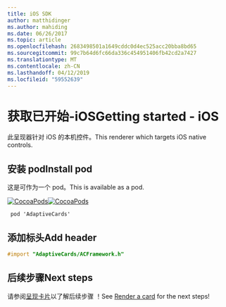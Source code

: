 ```yaml
---
title: iOS SDK
author: matthidinger
ms.author: mahiding
ms.date: 06/26/2017
ms.topic: article
ms.openlocfilehash: 2683498501a1649cddc0d4ec525acc20bba8bd65
ms.sourcegitcommit: 99c7b64d6fc66da336c454951406fb42cd2a7427
ms.translationtype: MT
ms.contentlocale: zh-CN
ms.lasthandoff: 04/12/2019
ms.locfileid: "59552639"
---
```

# <a name="getting-started---ios"></a><span data-ttu-id="8ee84-102">获取已开始-iOS</span><span class="sxs-lookup"><span data-stu-id="8ee84-102">Getting started - iOS</span></span>

<span data-ttu-id="8ee84-103">此呈现器针对 iOS 的本机控件。</span><span class="sxs-lookup"><span data-stu-id="8ee84-103">This renderer which targets iOS native controls.</span></span>

## <a name="install-pod"></a><span data-ttu-id="8ee84-104">安装 pod</span><span class="sxs-lookup"><span data-stu-id="8ee84-104">Install pod</span></span>

<span data-ttu-id="8ee84-105">这是可作为一个 pod。</span><span class="sxs-lookup"><span data-stu-id="8ee84-105">This is available as a pod.</span></span>

<span data-ttu-id="8ee84-106">[![CocoaPods](https://img.shields.io/cocoapods/v/AdaptiveCards.svg)](https://cocoapods.org/pods/AdaptiveCards)</span><span class="sxs-lookup"><span data-stu-id="8ee84-106">[![CocoaPods](https://img.shields.io/cocoapods/v/AdaptiveCards.svg)](https://cocoapods.org/pods/AdaptiveCards)</span></span>

```console
 pod 'AdaptiveCards'
```

## <a name="add-header"></a><span data-ttu-id="8ee84-107">添加标头</span><span class="sxs-lookup"><span data-stu-id="8ee84-107">Add header</span></span>

```objective-c
#import "AdaptiveCards/ACFramework.h"
```

## <a name="next-steps"></a><span data-ttu-id="8ee84-108">后续步骤</span><span class="sxs-lookup"><span data-stu-id="8ee84-108">Next steps</span></span>

<span data-ttu-id="8ee84-109">请参阅[呈现卡片](render-a-card.md)以了解后续步骤 ！</span><span class="sxs-lookup"><span data-stu-id="8ee84-109">See [Render a card](render-a-card.md) for the next steps!</span></span>